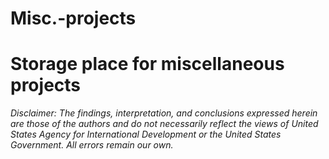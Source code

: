 # Misc.-projects
Storage place for miscellaneous projects
===

_Disclaimer: The findings, interpretation, and conclusions expressed herein are those of the authors and do not necessarily reflect the views of United States Agency for International Development or the United States Government. All errors remain our own._

